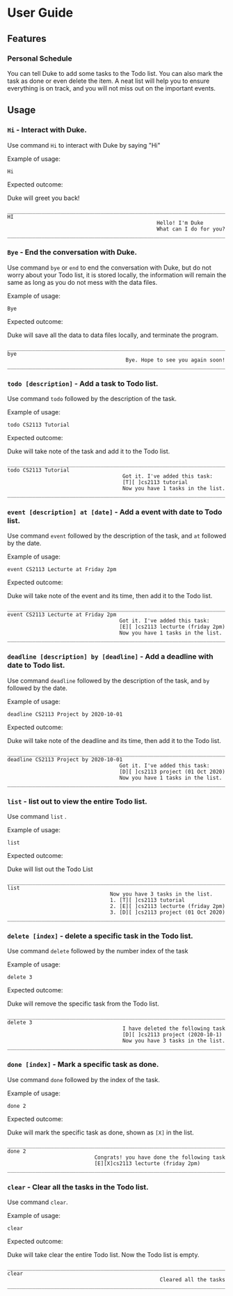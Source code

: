 # User Guide

## Features 

### Personal Schedule 

You can tell Duke to add some tasks to the Todo list. You can also mark the task as done or even delete the item. A neat list will help
you to ensure everything is on track, and you will not miss out on the important events.


## Usage

### `Hi` - Interact with Duke.

Use command `Hi` to interact with Duke by saying "Hi"

Example of usage:

`Hi`

Expected outcome:

Duke will greet you back!

```
______________________________________________________________________
HI
                                                Hello! I'm Duke
                                                What can I do for you?
______________________________________________________________________

```
### `Bye` - End the conversation with Duke.

Use command `bye` or `end` to end the conversation with Duke, but do not worry about your Todo list, it is stored locally,
the information will remain the same as long as you do not mess with the data files.

Example of usage:

`Bye`

Expected outcome:

Duke will save all the data to data files locally, and terminate the program.

```
______________________________________________________________________
bye
                                      Bye. Hope to see you again soon!
______________________________________________________________________

```

### `todo [description]` - Add a task to Todo list.

Use command `todo` followed by the description of the task.

Example of usage: 

`todo CS2113 Tutorial`

Expected outcome:

Duke will take note of the task and add it to the Todo list.

```
______________________________________________________________________
todo CS2113 Tutorial
                                     Got it. I've added this task:
                                     [T][ ]cs2113 tutorial
                                     Now you have 1 tasks in the list.
______________________________________________________________________

```

### `event [description] at [date]` - Add a event with date to Todo list.

Use command `event` followed by the description of the task, and `at` followed by the date.

Example of usage:

`event CS2113 Lecturte at Friday 2pm`

Expected outcome:

Duke will take note of the event and its time, then add it to the Todo list.

```
______________________________________________________________________
event CS2113 Lecturte at Friday 2pm
                                    Got it. I've added this task:
                                    [E][ ]cs2113 lecturte (friday 2pm)
                                    Now you have 1 tasks in the list.
______________________________________________________________________

```

### `deadline [description] by [deadline]` - Add a deadline with date to Todo list.

Use command `deadline` followed by the description of the task, and `by` followed by the date.

Example of usage:

`deadline CS2113 Project by 2020-10-01`

Expected outcome:

Duke will take note of the deadline and its time, then add it to the Todo list.

```
______________________________________________________________________
deadline CS2113 Project by 2020-10-01
                                    Got it. I've added this task:
                                    [D][ ]cs2113 project (01 Oct 2020)
                                    Now you have 1 tasks in the list.
______________________________________________________________________

```

### `list` - list out to view the entire Todo list.

Use command `list` .

Example of usage:

`list`

Expected outcome:

Duke will list out the Todo List

```
______________________________________________________________________
list
                                 Now you have 3 tasks in the list.
                                 1. [T][ ]cs2113 tutorial
                                 2. [E][ ]cs2113 lecturte (friday 2pm)
                                 3. [D][ ]cs2113 project (01 Oct 2020)
______________________________________________________________________

```

### `delete [index]` - delete a specific task in the Todo list.

Use command `delete` followed by the number index of the task

Example of usage:

`delete 3`

Expected outcome:

Duke will remove the specific task from the Todo list.

```
______________________________________________________________________
delete 3
                                     I have deleted the following task
                                     [D][ ]cs2113 project (2020-10-1)
                                     Now you have 3 tasks in the list.
______________________________________________________________________

```

### `done [index]` - Mark a specific task as done.

Use command `done` followed by the index of the task.

Example of usage:

`done 2`

Expected outcome:

Duke will mark the specific task as done, shown as `[X]` in the list.

```
______________________________________________________________________
done 2
                            Congrats! you have done the following task
                            [E][X]cs2113 lecturte (friday 2pm)
______________________________________________________________________

```

### `clear` - Clear all the tasks in the Todo list.

Use command `clear`.

Example of usage:

`clear`

Expected outcome:

Duke will take clear the entire Todo list. Now the Todo list is empty.

```
______________________________________________________________________
clear
                                                 Cleared all the tasks
______________________________________________________________________

```
